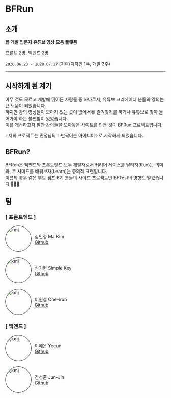 # BFRun

## 소개

**웹 개발 입문자 유튜브 영상 모음 플랫폼**

프론트 2명, 백엔드 2명

`2020.06.23 - 2020.07.17` (기획/디자인 1주, 개발 3주)

<hr />

## 시작하게 된 계기

아무 것도 모르고 개발에 뛰어든 사람들 중 하나로서, 유튜브 크리에이터 분들의 강의는 큰 도움이 되었습니다. <br />
하지만 강의 영상들이 모아져 있는 곳이 없어서😔 즐겨찾기를 하거나 유튜브로 찾아 들어가야 하는 불편함이 있었습니다. <br />
이를 개선하고자 알찬 강의들을 모아놓은 사이트를 만든 것이 BFRun 프로젝트입니다.
<br />

<p style="font-style: 'italic', font-size: '14px'">
                +저희 프로젝트는 민정님의 ✨반짝이는 아이디어✨로 시작하게
                되었습니다.
              </p>

## BFRun?

BFRun은 백엔드와 프론트엔드 모두 개발자로서 커리어 레이스를
달리자(Run)는 의미와, 두 사이드를 배워보자(Learn)는 중의적
표현입니다. <br />
이름의 경우 같은 부트 캠프 6기 분들의 사이드 프로젝트인 BFTest의
영향도 받았습니다 🙋🏻‍♀️
<br />

## 팀

### [ 프론트엔드 ]

<div style="display: flex; align-items: center;">
<img
src="https://avatars0.githubusercontent.com/u/58619071?s=460&u=94bbef350e5f936666b4aff5601a009bb2d741ef&v=4"
alt="kmj"
style="width: 80px; border-radius: 50%; border: 1px solid black; margin-right: 10px"
/>
<div style="display: flex; flex-direction: column; ">
김민정 MJ Kim
 <a href="https://github.com/howdy-mj" target="_blank">Github</a>
 </div>
</div>

<br />

<div style="display: flex; align-items: center;">
<img
src="https://avatars0.githubusercontent.com/u//59866241?s=460&u=2ec46f9a5e73636199d7c335cd93e55663a0ec9b&v=4"
alt="kmj"
style="width: 80px; border-radius: 50%; border: 1px solid black; margin-right: 10px"
/>
<div style="display: flex; flex-direction: column; ">
심기현 Simple Key
 <a href="https://github.com/skh417" target="_blank">Github</a>
 </div>
</div>

<br />

<div style="display: flex; align-items: center;">
<img
src="https://avatars0.githubusercontent.com/u//59141662?s=460&u=b761ea7b11ece3885fe8011b5e2f7b4ae5210f7f&v=4"
alt="kmj"
style="width: 80px; border-radius: 50%; border: 1px solid black; margin-right: 10px"
/>
<div style="display: flex; flex-direction: column; ">
이원철 One-iron
 <a href="https://github.com/one-iron" target="_blank">Github</a>
 </div>
</div>

### [ 백엔드 ]

<div style="display: flex; align-items: center;">
<img
src="https://avatars0.githubusercontent.com/u/60729037?s=460&u=02b11a01d5e8a000474fc1edb8266cb00499b193&v=4"
alt="kmj"
style="width: 80px; border-radius: 50%; border: 1px solid black; margin-right: 10px"
/>
<div style="display: flex; flex-direction: column; ">
이예은 Yeeun
 <a href="https://github.com/yenilee" target="_blank">Github</a>
 </div>
</div>

<br />

<div style="display: flex; align-items: center;">
<img
src="https://avatars0.githubusercontent.com/u/33950753?s=460&u=81572a4a2e22584e5f695470ad8aab752ac30d33&v=4"
alt="kmj"
style="width: 80px; border-radius: 50%; border: 1px solid black; margin-right: 10px"
/>
<div style="display: flex; flex-direction: column; ">
진성준 Jun-Jin
 <a href="https://github.com/sungjun-jin" target="_blank">Github</a>
 </div>
</div>

